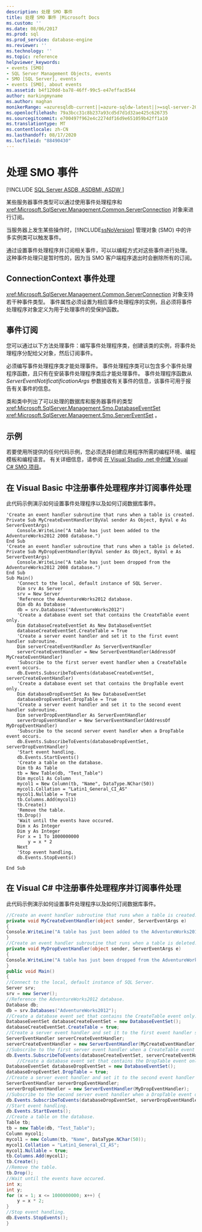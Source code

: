 ```yaml
---
description: 处理 SMO 事件
title: 处理 SMO 事件 |Microsoft Docs
ms.custom: ''
ms.date: 08/06/2017
ms.prod: sql
ms.prod_service: database-engine
ms.reviewer: ''
ms.technology: ''
ms.topic: reference
helpviewer_keywords:
- events [SMO]
- SQL Server Management Objects, events
- SMO [SQL Server], events
- events [SMO], about events
ms.assetid: b4f120dd-ba78-46ff-99c5-e47effac8544
author: markingmyname
ms.author: maghan
monikerRange: =azuresqldb-current||=azure-sqldw-latest||>=sql-server-2016||=sqlallproducts-allversions||>=sql-server-linux-2017||=azuresqldb-mi-current
ms.openlocfilehash: 79a3bcc31c8b237a93cd5d7d1d32ae425c626735
ms.sourcegitcommit: e700497f962e4c2274df16d9e651059b42ff1a10
ms.translationtype: MT
ms.contentlocale: zh-CN
ms.lasthandoff: 08/17/2020
ms.locfileid: "88490430"
---
```

# <a name="handling-smo-events"></a>处理 SMO 事件
[!INCLUDE [SQL Server ASDB, ASDBMI, ASDW ](../../../includes/applies-to-version/sql-asdb-asdbmi-asa.md)]

  某些服务器事件类型可以通过使用事件处理程序和 <xref:Microsoft.SqlServer.Management.Common.ServerConnection> 对象来进行订阅。  
  
 当服务器上发生某些操作时，[!INCLUDE[ssNoVersion](../../../includes/ssnoversion-md.md)] 管理对象 (SMO) 中的许多实例类可以触发事件。  
  
 通过设置事件处理程序并订阅相关事件，可以以编程方式对这些事件进行处理。 这种事件处理只是暂时性的，因为当 SMO 客户端程序退出时会删除所有的订阅。  
  
## <a name="connectioncontext-event-handling"></a>ConnectionContext 事件处理  
 <xref:Microsoft.SqlServer.Management.Common.ServerConnection> 对象支持若干种事件类型。 事件属性必须设置为相应事件处理程序的实例，且必须将事件处理程序对象定义为用于处理事件的受保护函数。  
  
## <a name="event-subscription"></a>事件订阅  
 您可以通过以下方法处理事件：编写事件处理程序类，创建该类的实例，将事件处理程序分配给父对象，然后订阅事件。  
  
 必须编写事件处理程序类才能处理事件。 事件处理程序类可以包含多个事件处理程序函数，且只有在安装事件处理程序类后才能处理事件。 事件处理程序函数从 *ServerEventNotificatificationArgs* 参数接收有关事件的信息，该事件可用于报告有关事件的信息。  
  
 类和类中列出了可以处理的数据库和服务器事件的类型 <xref:Microsoft.SqlServer.Management.Smo.DatabaseEventSet> <xref:Microsoft.SqlServer.Management.Smo.ServerEventSet> 。  
  
## <a name="example"></a>示例  
若要使用所提供的任何代码示例，您必须选择创建应用程序所需的编程环境、编程模板和编程语言。 有关详细信息，请参阅 [在 Visual Studio .net 中创建 Visual C&#35; SMO 项目](../../../relational-databases/server-management-objects-smo/how-to-create-a-visual-csharp-smo-project-in-visual-studio-net.md)。  

  
## <a name="registering-event-handlers-and-subscribing-to-event-handling-in-visual-basic"></a>在 Visual Basic 中注册事件处理程序并订阅事件处理  
 此代码示例演示如何设置事件处理程序以及如何订阅数据库事件。  
  
```VBNET
'Create an event handler subroutine that runs when a table is created.
Private Sub MyCreateEventHandler(ByVal sender As Object, ByVal e As ServerEventArgs)
    Console.WriteLine("A table has just been added to the AdventureWorks2012 2008 database.")
End Sub
'Create an event handler subroutine that runs when a table is deleted.
Private Sub MyDropEventHandler(ByVal sender As Object, ByVal e As ServerEventArgs)
    Console.WriteLine("A table has just been dropped from the AdventureWorks2012 2008 database.")
End Sub
Sub Main()
    'Connect to the local, default instance of SQL Server.
    Dim srv As Server
    srv = New Server
    'Reference the AdventureWorks2012 database.
    Dim db As Database
    db = srv.Databases("AdventureWorks2012")
    'Create a database event set that contains the CreateTable event only.
    Dim databaseCreateEventSet As New DatabaseEventSet
    databaseCreateEventSet.CreateTable = True
    'Create a server event handler and set it to the first event handler subroutine.
    Dim serverCreateEventHandler As ServerEventHandler
    serverCreateEventHandler = New ServerEventHandler(AddressOf MyCreateEventHandler)
    'Subscribe to the first server event handler when a CreateTable event occurs.
    db.Events.SubscribeToEvents(databaseCreateEventSet, serverCreateEventHandler)
    'Create a database event set that contains the DropTable event only.
    Dim databaseDropEventSet As New DatabaseEventSet
    databaseDropEventSet.DropTable = True
    'Create a server event handler and set it to the second event handler subroutine.
    Dim serverDropEventHandler As ServerEventHandler
    serverDropEventHandler = New ServerEventHandler(AddressOf MyDropEventHandler)
    'Subscribe to the second server event handler when a DropTable event occurs.
    db.Events.SubscribeToEvents(databaseDropEventSet, serverDropEventHandler)
    'Start event handling.
    db.Events.StartEvents()
    'Create a table on the database.
    Dim tb As Table
    tb = New Table(db, "Test_Table")
    Dim mycol1 As Column
    mycol1 = New Column(tb, "Name", DataType.NChar(50))
    mycol1.Collation = "Latin1_General_CI_AS"
    mycol1.Nullable = True
    tb.Columns.Add(mycol1)
    tb.Create()
    'Remove the table.
    tb.Drop()
    'Wait until the events have occured.
    Dim x As Integer
    Dim y As Integer
    For x = 1 To 1000000000
        y = x * 2
    Next
    'Stop event handling.
    db.Events.StopEvents()

End Sub
``` 
  
## <a name="registering-event-handlers-and-subscribing-to-event-handling-in-visual-c"></a>在 Visual C# 中注册事件处理程序并订阅事件处理  
 此代码示例演示如何设置事件处理程序以及如何订阅数据库事件。  
  
```csharp  
//Create an event handler subroutine that runs when a table is created.   
private void MyCreateEventHandler(object sender, ServerEventArgs e)   
{   
Console.WriteLine("A table has just been added to the AdventureWorks2012 database.");   
}   
//Create an event handler subroutine that runs when a table is deleted.   
private void MyDropEventHandler(object sender, ServerEventArgs e)   
{   
Console.WriteLine("A table has just been dropped from the AdventureWorks2012 database.");   
}   
public void Main()   
{   
//Connect to the local, default instance of SQL Server.   
Server srv;   
srv = new Server();   
//Reference the AdventureWorks2012 database.   
Database db;   
db = srv.Databases("AdventureWorks2012");   
//Create a database event set that contains the CreateTable event only.   
DatabaseEventSet databaseCreateEventSet = new DatabaseEventSet();   
databaseCreateEventSet.CreateTable = true;   
//Create a server event handler and set it to the first event handler subroutine.   
ServerEventHandler serverCreateEventHandler;   
serverCreateEventHandler = new ServerEventHandler(MyCreateEventHandler);   
//Subscribe to the first server event handler when a CreateTable event occurs.   
db.Events.SubscribeToEvents(databaseCreateEventSet, serverCreateEventHandler);   
    //Create a database event set that contains the DropTable event only.   
DatabaseEventSet databaseDropEventSet = new DatabaseEventSet();   
databaseDropEventSet.DropTable = true;   
//Create a server event handler and set it to the second event handler subroutine.   
ServerEventHandler serverDropEventHandler;   
serverDropEventHandler = new ServerEventHandler(MyDropEventHandler);   
//Subscribe to the second server event handler when a DropTable event occurs.   
db.Events.SubscribeToEvents(databaseDropEventSet, serverDropEventHandler);   
//Start event handling.   
db.Events.StartEvents();   
//Create a table on the database.   
Table tb;   
tb = new Table(db, "Test_Table");   
Column mycol1;   
mycol1 = new Column(tb, "Name", DataType.NChar(50));   
mycol1.Collation = "Latin1_General_CI_AS";   
mycol1.Nullable = true;   
tb.Columns.Add(mycol1);   
tb.Create();   
//Remove the table.   
tb.Drop();   
//Wait until the events have occured.   
int x;   
int y;   
for (x = 1; x <= 1000000000; x++) {   
    y = x * 2;   
}   
//Stop event handling.   
db.Events.StopEvents();   
}  
```  
  
  
